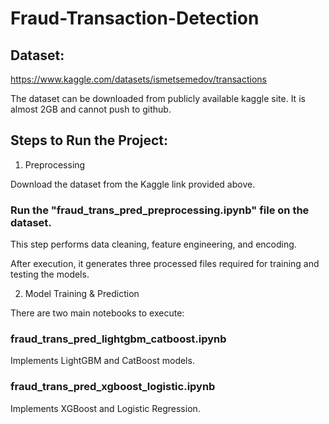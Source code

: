 # Fraud-Transaction-Detection

## Dataset:

https://www.kaggle.com/datasets/ismetsemedov/transactions

The dataset can be downloaded from publicly available kaggle site. It is almost 2GB and cannot push to github.


## Steps to Run the Project:

1. Preprocessing

Download the dataset from the Kaggle link provided above.

### Run the "fraud_trans_pred_preprocessing.ipynb" file on the dataset.

This step performs data cleaning, feature engineering, and encoding.

After execution, it generates three processed files required for training and testing the models.

2. Model Training & Prediction

There are two main notebooks to execute:

### fraud_trans_pred_lightgbm_catboost.ipynb

Implements LightGBM and CatBoost models.


### fraud_trans_pred_xgboost_logistic.ipynb

Implements XGBoost and Logistic Regression.
